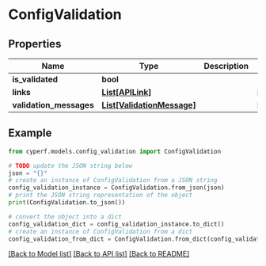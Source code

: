 # ConfigValidation


## Properties

Name | Type | Description | Notes
------------ | ------------- | ------------- | -------------
**is_validated** | **bool** |  | 
**links** | [**List[APILink]**](APILink.md) |  | [optional] 
**validation_messages** | [**List[ValidationMessage]**](ValidationMessage.md) |  | [optional] 

## Example

```python
from cyperf.models.config_validation import ConfigValidation

# TODO update the JSON string below
json = "{}"
# create an instance of ConfigValidation from a JSON string
config_validation_instance = ConfigValidation.from_json(json)
# print the JSON string representation of the object
print(ConfigValidation.to_json())

# convert the object into a dict
config_validation_dict = config_validation_instance.to_dict()
# create an instance of ConfigValidation from a dict
config_validation_from_dict = ConfigValidation.from_dict(config_validation_dict)
```
[[Back to Model list]](../README.md#documentation-for-models) [[Back to API list]](../README.md#documentation-for-api-endpoints) [[Back to README]](../README.md)


